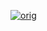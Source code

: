 <a href="https://ibb.co/8L2BML5q"><img src="https://i.ibb.co/7dVzvdWP/orig.png" alt="orig" border="0"></a>

